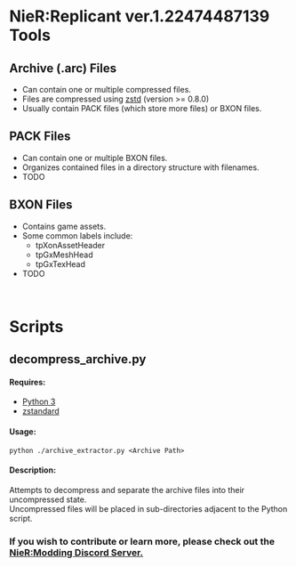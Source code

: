 # NieR:Replicant ver.1.22474487139 Tools

## Archive (.arc) Files
* Can contain one or multiple compressed files.
* Files are compressed using [zstd](https://facebook.github.io/zstd/) (version >= 0.8.0)
* Usually contain PACK files (which store more files) or BXON files.

## PACK Files
* Can contain one or multiple BXON files.
* Organizes contained files in a directory structure with filenames.
* TODO

## BXON Files
* Contains game assets.
* Some common labels include:
	* tpXonAssetHeader
	* tpGxMeshHead
	* tpGxTexHead
* TODO

<br>

# Scripts

## decompress_archive.py
#### Requires:
* [Python 3](https://www.python.org/)
* [zstandard](https://pypi.org/project/zstandard/) 

#### Usage: 
`python ./archive_extractor.py <Archive Path>`

#### Description:
Attempts to decompress and separate the archive files into their uncompressed state. <br>
Uncompressed files will be placed in sub-directories adjacent to the Python script.

### If you wish to contribute or learn more, please check out the [NieR:Modding Discord Server.](https://discord.gg/7F76ZVv)